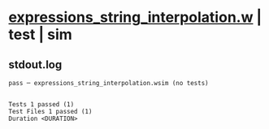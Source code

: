 # [expressions_string_interpolation.w](../../../../../examples/tests/valid/expressions_string_interpolation.w) | test | sim

## stdout.log
```log
pass ─ expressions_string_interpolation.wsim (no tests)
 
 
Tests 1 passed (1)
Test Files 1 passed (1)
Duration <DURATION>
```


